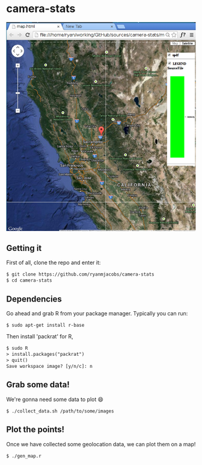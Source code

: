 camera-stats
============

![map.html](https://raw.githubusercontent.com/ryanmjacobs/camera-stats/master/map.html.png)

Getting it
----------
First of all, clone the repo and enter it:
```
$ git clone https://github.com/ryanmjacobs/camera-stats
$ cd camera-stats
```

Dependencies
------------
Go ahead and grab R from your package manager. Typically you can run:
```
$ sudo apt-get install r-base
```
Then install 'packrat' for R,
```
$ sudo R
> install.packages("packrat")
> quit()
Save workspace image? [y/n/c]: n
```

Grab some data!
---------------
We're gonna need some data to plot :smile:
```
$ ./collect_data.sh /path/to/some/images
```

Plot the points!
----------------
Once we have collected some geolocation data, we can plot them on a map!
```
$ ./gen_map.r
```
